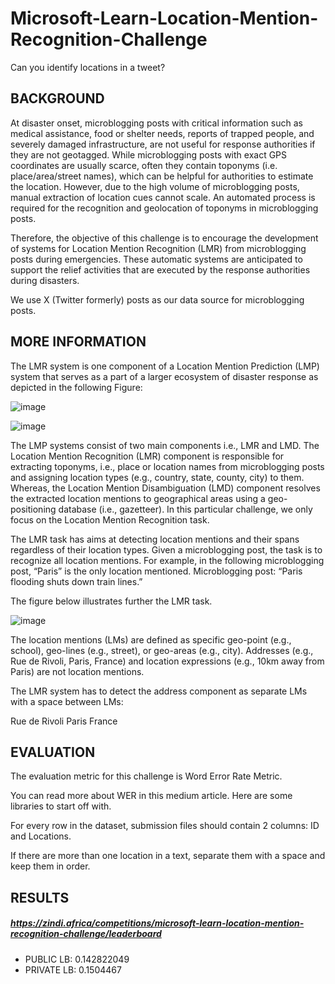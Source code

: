 # Microsoft-Learn-Location-Mention-Recognition-Challenge
Can you identify locations in a tweet?

## BACKGROUND
At disaster onset, microblogging posts with critical information such as medical assistance, food or shelter needs, reports of trapped people, and severely damaged infrastructure, are not useful for response authorities if they are not geotagged. While microblogging posts with exact GPS coordinates are usually scarce, often they contain toponyms (i.e. place/area/street names), which can be helpful for authorities to estimate the location. However, due to the high volume of microblogging posts, manual extraction of location cues cannot scale. An automated process is required for the recognition and geolocation of toponyms in microblogging posts.

Therefore, the objective of this challenge is to encourage the development of systems for Location Mention Recognition (LMR) from microblogging posts during emergencies. These automatic systems are anticipated to support the relief activities that are executed by the response authorities during disasters.

We use X (Twitter formerly) posts as our data source for microblogging posts.

## MORE INFORMATION
The LMR system is one component of a Location Mention Prediction (LMP) system that serves as a part of a larger ecosystem of disaster response as depicted in the following Figure:

![image](https://github.com/user-attachments/assets/bd6cf77a-1889-4eec-a452-1a8633fa5de5)

![image](https://github.com/user-attachments/assets/3a06bc78-0de0-4ab2-8282-99e8f6a3bea7)


The LMP systems consist of two main components i.e., LMR and LMD. The Location Mention Recognition (LMR) component is responsible for extracting toponyms, i.e., place or location names from microblogging posts and assigning location types (e.g., country, state, county, city) to them. Whereas, the Location Mention Disambiguation (LMD) component resolves the extracted location mentions to geographical areas using a geo-positioning database (i.e., gazetteer). In this particular challenge, we only focus on the Location Mention Recognition task.

The LMR task has aims at detecting location mentions and their spans regardless of their location types. Given a microblogging post, the task is to recognize all location mentions. For example, in the following microblogging post, “Paris” is the only location mentioned. Microblogging post: “Paris flooding shuts down train lines.”

The figure below illustrates further the LMR task.

![image](https://github.com/user-attachments/assets/f76989e1-fb7f-470a-bb58-f162865597c0)


The location mentions (LMs) are defined as specific geo-point (e.g., school), geo-lines (e.g., street), or geo-areas (e.g., city). Addresses (e.g., Rue de Rivoli, Paris, France) and location expressions (e.g., 10km away from Paris) are not location mentions.

The LMR system has to detect the address component as separate LMs with a space between LMs:

Rue de Rivoli Paris France

## EVALUATION
The evaluation metric for this challenge is Word Error Rate Metric.

You can read more about WER in this medium article. Here are some libraries to start off with.

For every row in the dataset, submission files should contain 2 columns: ID and Locations.

If there are more than one location in a text, separate them with a space and keep them in order.

## RESULTS 
##### https://zindi.africa/competitions/microsoft-learn-location-mention-recognition-challenge/leaderboard
* PUBLIC LB: 0.142822049
* PRIVATE LB: 0.1504467
